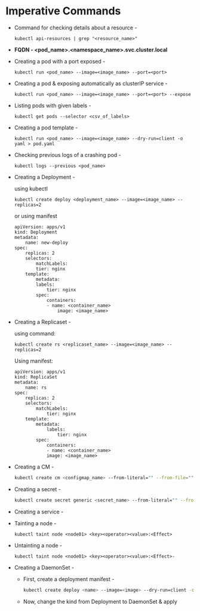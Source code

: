 # Imperative Commands

- Command for checking details about a resource - 

    ```
    kubectl api-resources | grep "<resource_name>"
    ```

- **FQDN - <pod_name>.<namespace_name>.svc.cluster.local**

- Creating a pod with a port exposed - 

    ```
    kubectl run <pod_name> --image=<image_name> --port=<port>
    ```

- Creating a pod & exposing automatically as clusterIP service - 

    ```
    kubectl run <pod_name> --image=<image_name> --port=<port> --expose
    ```

- Listing pods with given labels - 

    ```
    kubectl get pods --selector <csv_of_labels>
    ```

- Creating a pod template -

    ```
    kubectl run <pod_name> --image=<image_name> --dry-run=client -o yaml > pod.yaml
    ```

- Checking previous logs of a crashing pod -

    ```
    kubectl logs --previous <pod_name>
    ```

- Creating a Deployment -

    using kubectl

    ```
    kubectl create deploy <deployment_name> --image=<image_name> --replicas=2
    ```

    or using manifest

    ```
    apiVersion: apps/v1
    kind: Deployment
    metadata:
        name: new-deploy
    spec:
        replicas: 2
        selectors:
            matchLabels:
            tier: nginx
        template:
            metadata:
            labels:
                tier: nginx
            spec:
                containers:
                - name: <container_name>
                    image: <image_name>
    ```

- Creating a Replicaset -

    using command:

    ```
    kubectl create rs <replicaset_name> --image=<image_name> --replicas=2
    ```

    Using manifest:

    ```
    apiVersion: apps/v1
    kind: ReplicaSet
    metadata:
        name: rs
    spec:
        replicas: 2
        selectors:
            matchLabels:
                tier: nginx
        template:
            metadata:
                labels:
                    tier: nginx
            spec:
                containers:
                - name: <container_name>
                image: <image_name>
    ```


- Creating a CM -

    ```BASH
    kubectl create cm <configmap_name> --from-literal="" --from-file=""
    ```

- Creating a secret -

    ```BASH
    kubectl create secret generic <secret_name> --from-literal="" --from-file=""
    ```

- Creating a service -

- Tainting a node - 

    ```
    kubectl taint node <node01> <key><operator><value>:<Effect>
    ```

- Untainting a node - 

    ```
    kubectl taint node <node01> <key><operator><value>:<Effect>-
    ```

- Creating a DaemonSet - 

    - First, create a deployment manifest - 
        
        ```BASH
        kubectl create deploy <name> --image=<image> --dry-run=client -o -yaml > dep.yml
        ```
    - Now, change the kind from Deployment to DaemonSet & apply
